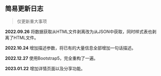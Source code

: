 ## 简易更新日志
> 仅更新重大事项

**2022.09.26** 将数据获取从HTML文件剥离改为从JSON中获取，同时样式表也剥离了HTML文件。

**2022.10.24** 增加描述参数，将已有的大量信息全部增加一句话描述。

**2022.12.27** 使用Bootstrap5，完全重构了一遍。

**2023.01.22** 增加详情页面以及分享功能。